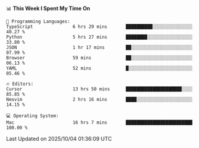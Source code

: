 <!--START_SECTION:waka-->
📊 **This Week I Spent My Time On** 

```text
💬 Programming Languages: 
TypeScript               6 hrs 29 mins       ██████████░░░░░░░░░░░░░░░   40.27 % 
Python                   5 hrs 27 mins       ████████░░░░░░░░░░░░░░░░░   33.80 % 
JSON                     1 hr 17 mins        ██░░░░░░░░░░░░░░░░░░░░░░░   07.99 % 
Browser                  59 mins             ██░░░░░░░░░░░░░░░░░░░░░░░   06.13 % 
YAML                     52 mins             █░░░░░░░░░░░░░░░░░░░░░░░░   05.46 % 

🔥 Editors: 
Cursor                   13 hrs 50 mins      █████████████████████░░░░   85.85 % 
Neovim                   2 hrs 16 mins       ████░░░░░░░░░░░░░░░░░░░░░   14.15 % 

💻 Operating System: 
Mac                      16 hrs 7 mins       █████████████████████████   100.00 % 
```


 Last Updated on 2025/10/04 01:36:09 UTC
<!--END_SECTION:waka-->
